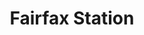 ---
title:			"Fairfax Station"
post_path:	2016-03-04-fairfax-station
date_start:	2016_03_04
date_end:		2016_03_07
metadata:
  - year: 2016
  - cities:
      - Fairfax Station
  - states:
      - Virginia
  - countries:
      - The United States
  - continents:
      - North America
photos:
  - ext:		01.jpg
    class:	horizontal
  - ext:    02.jpg
    class:  vertical
---